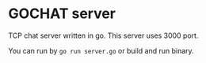 # GOCHAT server

TCP chat server written in go. This server uses 3000 port.

You can run by `go run server.go` or build and run binary.
